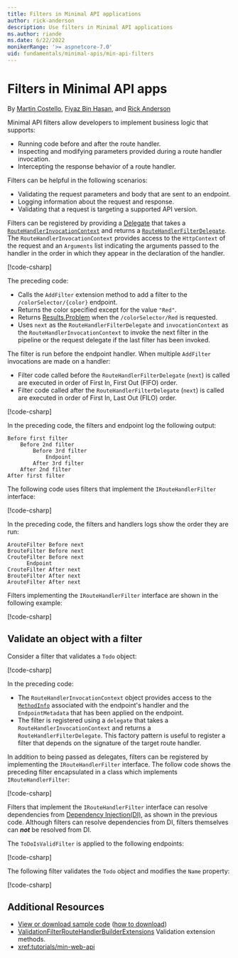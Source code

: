 ```yaml
---
title: Filters in Minimal API applications
author: rick-anderson
description: Use filters in Minimal API applications
ms.author: riande
ms.date: 6/22/2022
monikerRange: '>= aspnetcore-7.0'
uid: fundamentals/minimal-apis/min-api-filters
---
```

# Filters in Minimal API apps

By [Martin Costello](https://twitter.com/martin_costello), [Fiyaz Bin Hasan](https://github.com/fiyazbinhasan), and [Rick Anderson](https://twitter.com/RickAndMSFT)

Minimal API filters allow developers to implement business logic that supports:

* Running code before and after the route handler.
* Inspecting and modifying parameters provided during a route handler invocation.
* Intercepting the response behavior of a route handler.

Filters can be helpful in the following scenarios:

* Validating the request parameters and body that are sent to an endpoint.
* Logging information about the request and response.
* Validating that a request is targeting a supported API version.

Filters can be registered by providing a [Delegate](/dotnet/csharp/programming-guide/delegates/) that takes a [`RouteHandlerInvocationContext`](https://github.com/dotnet/aspnetcore/blob/main/src/Http/Http.Abstractions/src/RouteHandlerInvocationContext.cs) and returns a [`RouteHandlerFilterDelegate`](https://github.com/dotnet/aspnetcore/blob/main/src/Http/Http.Abstractions/src/RouteHandlerFilterDelegate.cs). The `RouteHandlerInvocationContext` provides access to the `HttpContext` of the request and an `Arguments` list indicating the arguments passed to the handler in the order in which they appear in the declaration of the handler.

[!code-csharp[](~/fundamentals/minimal-apis/min-api-filters/7samples/Filters/Program.cs?name=snippet1)]

The preceding code:

* Calls the `AddFilter` extension method to add a filter to the `/colorSelector/{color}` endpoint.
* Returns the color specified except for the value `"Red"`.
* Returns [Results.Problem](xref:Microsoft.AspNetCore.Http.Results.Problem%2A) when the `/colorSelector/Red` is requested.
* Uses `next` as the `RouteHandlerFilterDelegate` and `invocationContext` as the `RouteHandlerInvocationContext` to invoke the next filter in the pipeline or the request delegate if the last filter has been invoked.

The filter is run before the endpoint handler. When multiple `AddFilter` invocations are made on a handler:

* Filter code called before the `RouteHandlerFilterDelegate` (`next`) is called are executed in order of First In, First Out (FIFO) order.
* Filter code called after the `RouteHandlerFilterDelegate` (`next`) is called are executed in order of First In, Last Out (FILO) order.

[!code-csharp[](~/fundamentals/minimal-apis/min-api-filters/7samples/Filters/Program.cs?name=snippet_xyz)]

In the preceding code, the filters and endpoint log the following output:

```dotnetcli
Before first filter
    Before 2nd filter
        Before 3rd filter
            Endpoint
        After 3rd filter
    After 2nd filter
After first filter
```

The following code uses filters that implement the `IRouteHandlerFilter` interface:

[!code-csharp[](~/fundamentals/minimal-apis/min-api-filters/7samples/Filters/Program.cs?name=snippet_abc)]

In the preceding code, the filters and handlers logs show the order they are run:

```dotnetcli
ArouteFilter Before next
BrouteFilter Before next
CrouteFilter Before next
      Endpoint
CrouteFilter After next
BrouteFilter After next
ArouteFilter After next
```

Filters implementing the `IRouteHandlerFilter` interface are shown in the following example:

[!code-csharp[](~/fundamentals/minimal-apis/min-api-filters/7samples/Filters/RouteFilters/AbcRouteFilters.cs)]

## Validate an object with a filter

Consider a filter that validates a `Todo` object:

[!code-csharp[](~/fundamentals/minimal-apis/min-api-filters/7samples/todo/Program.cs?name=snippet_filter1)]

In the preceding code:

* The `RouteHandlerInvocationContext` object provides access to the [`MethodInfo`](/dotnet/api/system.reflection.methodinfo) associated with the endpoint's handler and the `EndpointMetadata` that has been applied on the endpoint.
* The filter is registered using a `delegate` that takes a `RouteHandlerInvocationContext` and returns a `RouteHandlerFilterDelegate`. This factory pattern is useful to register a filter that depends on the signature of the target route handler.

In addition to being passed as delegates, filters can be registered by implementing the `IRouteHandlerFilter` interface. The follow code shows the preceding filter encapsulated in a class which implements `IRouteHandlerFilter`:

[!code-csharp[](~/fundamentals/minimal-apis/min-api-filters/7samples/todo/RouteFilters/ToDoIsValidFilter.cs?name=snippet)]

Filters that implement the `IRouteHandlerFilter` interface can resolve dependencies from [Dependency Injection(DI)](xref:fundamentals/dependency-injection), as shown in the previous code. Although filters can resolve dependencies from DI, filters themselves can ***not*** be resolved from DI.

The `ToDoIsValidFilter` is applied to the following endpoints:

[!code-csharp[](~/fundamentals/minimal-apis/min-api-filters/7samples/todo/Program.cs?name=snippet_2flt&highlight=13,21)]

The following filter validates the `Todo` object and modifies the `Name` property:

[!code-csharp[](~/fundamentals/minimal-apis/min-api-filters/7samples/todo/RouteFilters/ToDoIsValidFilter.cs?name=snippet2&highlight=7)]

## Additional Resources

* [View or download sample code](https://github.com/aspnet/Docs/tree/main/aspnetcore/fundamentals/minimal-apis/min-api-filters/7samples) ([how to download](xref:index#how-to-download-a-sample))
* [ValidationFilterRouteHandlerBuilderExtensions](https://github.com/DamianEdwards/MinimalApis.Extensions/blob/main/src/MinimalApis.Extensions/Filters/ValidationFilterRouteHandlerBuilderExtensions.cs) Validation extension methods.
* <xref:tutorials/min-web-api>
